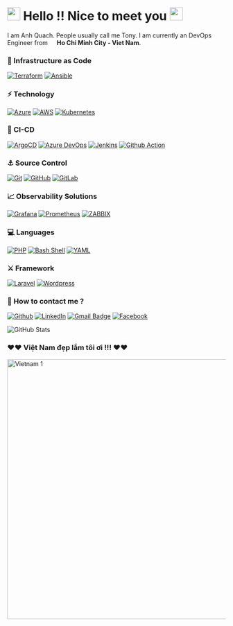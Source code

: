 # <img src="https://emojis.slackmojis.com/emojis/images/1536351075/4594/blob-wave.gif?1536351075" width="30"/> Hello !! Nice to meet you <img src="https://emojis.slackmojis.com/emojis/images/1536351075/4594/blob-wave.gif?1536351075" width="30"/>

I am Anh Quach. People usually call me Tony. I am currently an DevOps Engineer from <img src="https://cdn-icons-png.flaticon.com/512/939/939633.png" width="13"/>  **Ho Chi Minh City - Viet Nam**. 

### 🚀 Infrastructure as Code
[![Terraform](https://img.shields.io/badge/Terraform-7B42BC?style=for-the-badge&logo=terraform&logoColor=white)](https://www.terraform.io/)
[![Ansible](https://img.shields.io/badge/Ansible-000000?style=for-the-badge&logo=ansible&logoColor=white)](https://www.ansible.com/)

### ⚡ Technology
[![Azure](https://img.shields.io/badge/microsoft%20azure-0089D6?style=for-the-badge&logo=microsoft-azure&logoColor=white)](https://www.azure.com/)
[![AWS](https://img.shields.io/badge/Amazon_AWS-FF9900?style=for-the-badge&logo=amazonaws&logoColor=white)](https://www.aws.amazon.com/)
[![Kubernetes](https://img.shields.io/badge/kubernetes-326ce5.svg?&style=for-the-badge&logo=kubernetes&logoColor=white)](https://kubernetes.io/)

### 🔰 CI-CD
[![ArgoCD](https://img.shields.io/badge/Argo%20CD-1e0b3e?style=for-the-badge&logo=argo&logoColor=#d16044)](https://argo-cd.readthedocs.io/)
[![Azure DevOps](https://img.shields.io/badge/Azure_DevOps-0078D7?style=for-the-badge&logo=azure-devops&logoColor=white)](https://www.dev.azure.com/)
[![Jenkins](https://img.shields.io/badge/Jenkins-D24939?style=for-the-badge&logo=Jenkins&logoColor=white)](https://www.jenkins.io/)
[![Github Action](https://img.shields.io/badge/Github%20Actions-282a2e?style=for-the-badge&logo=githubactions&logoColor=367cfe)](https://github.com/features/actions)

### ⚓ Source Control
[![Git](https://img.shields.io/badge/GIT-E44C30?style=for-the-badge&logo=git&logoColor=white)](https://git-scm.com/)
[![GitHub](https://img.shields.io/badge/GitHub-100000?style=for-the-badge&logo=github&logoColor=white)](https://github.com/)
[![GitLab](https://img.shields.io/badge/GitLab-330F63?style=for-the-badge&logo=gitlab&logoColor=white)](https://gitlab.com/)

### 📈 Observability Solutions
[![Grafana](https://img.shields.io/badge/Grafana-F2F4F9?style=for-the-badge&logo=grafana&logoColor=orange&labelColor=F2F4F9)](https://grafana.com/)
[![Prometheus](https://img.shields.io/badge/Prometheus-000000?style=for-the-badge&logo=prometheus&labelColor=000000)](https://prometheus.io/)
[![ZABBIX](https://img.shields.io/badge/-ZABBIX-d40000?style=for-the-badge&logo=zabbix)](https://www.zabbix.com/)

### 💻 Languages
[![PHP](https://img.shields.io/badge/PHP-777BB4?style=for-the-badge&logo=php&logoColor=white)](https://www.ansible.com/)
[![Bash Shell](https://img.shields.io/badge/Shell_Script-121011?style=for-the-badge&logo=gnu-bash&logoColor=white)](https://www.gnu.org/software/bash/)
[![YAML](https://img.shields.io/badge/-YAML-47a248?style=for-the-badge)](https://www.gnu.org/software/bash/)

### ⚔️ Framework
[![Laravel](https://img.shields.io/badge/Laravel-FF2D20?style=for-the-badge&logo=laravel&logoColor=white)](https://laravel.com/)
[![Wordpress](https://img.shields.io/badge/Wordpress-21759B?style=for-the-badge&logo=wordpress&logoColor=white)](https://wordpress.com/)

### 📧 How to contact me ?
[![Github](https://img.shields.io/badge/-Github-181717?style=for-the-badge&logo=Github&logoColor=white)](https://github.com/AnhQKatalon/AnhQKatalon)
[![LinkedIn](https://img.shields.io/badge/-LinkedIn-0077B5?style=for-the-badge&logo=LinkedIn&logoColor=white)](https://www.linkedin.com/in/tuananhquach/)
[![Gmail Badge](https://img.shields.io/badge/-GMail-c14438?style=for-the-badge&logo=Gmail&logoColor=ffffff)](mailto:tuananh.qaa@gmail.com)
[![Facebook](https://img.shields.io/badge/-Facebook-1877f2.svg?style=for-the-badge&logo=facebook&logoColor=ffffff)](https://www.facebook.com/tuananh.qaa/)

<img alt = "GitHub Stats" src="https://github-readme-stats-eta-navy-80.vercel.app/api?username=AnhQKatalon&show_icons=true">

### ♥️♥️ Việt Nam đẹp lắm tôi ơi !!! ♥️♥️
<img alt = "Vietnam 1" width="600" src="https://cdn.baohatinh.vn/desktop/news/1834/137d4072501t4057l6-00640081hdrpano.jpg">
